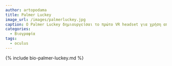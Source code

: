 ```yaml
---
author: artopodama
title: Palmer Luckey
image_url: /images/palmerluckey.jpg
caption: Ο Palmer Luckey δημιουργείσαι το πρώτο VR headset για χρήση από καταναλωτές και αναβίωσε το ενδιαφέρων του κόσμου για την εικονική και επαυξημένη πραγματικότητα
categories:
  - Βιογραφία
tags:
  - oculus
---
```


{% include bio-palmer-luckey.md %}
